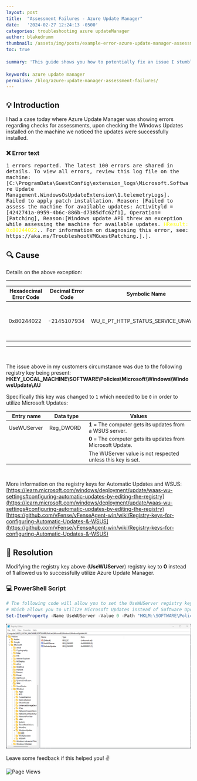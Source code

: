```yaml
---
layout: post
title:  "Assessment Failures - Azure Update Manager"
date:   '2024-02-27 12:24:13 -0500'
categories: troubleshooting azure updateManager
author: blakedrumm
thumbnail: /assets/img/posts/example-error-azure-update-manager-assessment.png
toc: true

summary: 'This guide shows you how to potentially fix an issue I stumbled on today with Azure Update Manager and assessments on machines connected.'

keywords: azure update manager
permalink: /blog/azure-update-manager-assessment-failures/
---
```

 
## :bulb: Introduction
I had a case today where Azure Update Manager was showing errors regarding checks for assessments, upon checking the Windows Updates installed on the machine we noticed the updates were successfully installed.

### :x: Error text
<pre style="white-space: pre-wrap;">
1 errors reported. The latest 100 errors are shared in details. To view all errors, review this log file on the machine: [C:\ProgramData\GuestConfig\extension_logs\Microsoft.Software Update Management.WindowsOsUpdateExtension\1.telemetryLogs]. Failed to apply patch installation. Reason: [Failed to assess the machine for available updates: Activityld = [4242741a-0959-4b6c-886b-d7385dfc62f1], Operation=[Patching], Reason:[Windows update API threw an exception while assessing the machine for available updates. <span style="color:yellow">HResult: 0x80244022</span>.. For information on diagnosing this error, see: https://aka.ms/TroubleshootVMGuestPatching.].].
</pre>

## :mag: Cause
Details on the above exception:
<div class="w-100 overflow-auto" markdown="1">

---

| Hexadecimal Error Code | Decimal Error Code | Symbolic Name | Error Description                                   | Header   |
|------------------|------------------|---------------|----------------------------------------------------|----------|
| 0x80244022&nbsp;       | -2145107934&nbsp;      | WU_E_PT_HTTP_STATUS_SERVICE_UNAVAIL&nbsp; | Same as HTTP status 503 - the service is temporarily overloaded.&nbsp; | wuerror.h&nbsp; |

---

</div>
&nbsp;

The issue above in my customers circumstance was due to the following registry key being present: \
**HKEY_LOCAL_MACHINE\SOFTWARE\Policies\Microsoft\Windows\WindowsUpdate\AU**

Specifically this key was changed to `1` which needed to be `0` in order to utilize Microsoft Updates:

| Entry name | Data type | Values |
|------------|-----------|--------|
|UseWUServer&nbsp; | Reg_DWORD&nbsp;&nbsp; | **1** = The computer gets its updates from a WSUS server. |
|            |           | **0** = The computer gets its updates from Microsoft Update. |
|            |           | The WUServer value is not respected unless this key is set. |

&nbsp;

More information on the registry keys for Automatic Updates and WSUS: \
[https://learn.microsoft.com/windows/deployment/update/waas-wu-settings#configuring-automatic-updates-by-editing-the-registry](https://learn.microsoft.com/windows/deployment/update/waas-wu-settings#configuring-automatic-updates-by-editing-the-registry) \
[https://github.com/vFense/vFenseAgent-win/wiki/Registry-keys-for-configuring-Automatic-Updates-&-WSUS](https://github.com/vFense/vFenseAgent-win/wiki/Registry-keys-for-configuring-Automatic-Updates-&-WSUS)

## :wrench: Resolution
Modifying the registry key above (**UseWUServer**) registry key to **0** instead of **1** allowed us to successfully utilize Azure Update Manager.

### :computer: PowerShell Script
```powershell
# The following code will allow you to set the UseWUServer registry key to 0
# Which allows you to utilize Microsoft Updates instead of Software Update Services (WSUS)
Set-ItemProperty -Name UseWUServer -Value 0 -Path "HKLM:\SOFTWARE\Policies\Microsoft\Windows\WindowsUpdate\AU"
```

![Example showing how the registry should look](/assets/img/posts/wsus-registry-key.png)

Leave some feedback if this helped you! :v:

![Page Views](https://counter.blakedrumm.com/count/tag.svg?url=blakedrumm.com/blog/azure-update-manager-assessment-failures/)

<!--
Having trouble with Pages? Check out our [documentation](https://docs.github.com/categories/github-pages-basics/) or [contact support](https://support.github.com/contact) and we’ll help you sort it out.

Tip:
To add auto-size pictures:
![/assets/img/posts/example.jpg](/assets/img/posts/example.jpg){:class="img-fluid"}
-->
